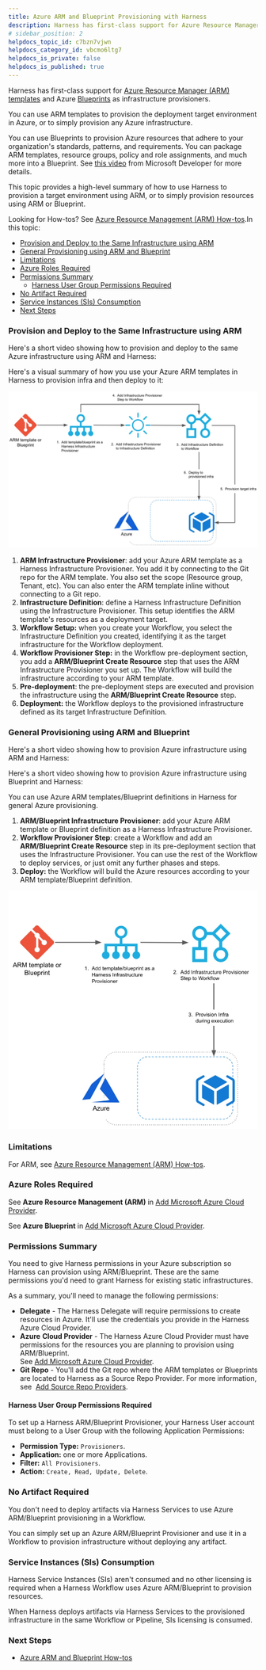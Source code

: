 ```yaml
---
title: Azure ARM and Blueprint Provisioning with Harness
description: Harness has first-class support for Azure Resource Manager (ARM) templates and Azure Blueprints as infrastructure provisioners. You can use ARM templates to provision the deployment target environmen…
# sidebar_position: 2
helpdocs_topic_id: c7bzn7vjwn
helpdocs_category_id: vbcmo6ltg7
helpdocs_is_private: false
helpdocs_is_published: true
---
```


Harness has first-class support for [Azure Resource Manager (ARM) templates](https://docs.microsoft.com/en-us/azure/azure-resource-manager/templates/overview) and Azure [Blueprints](https://docs.microsoft.com/en-us/azure/governance/blueprints/overview) as infrastructure provisioners.

You can use ARM templates to provision the deployment target environment in Azure, or to simply provision any Azure infrastructure.

You can use Blueprints to provision Azure resources that adhere to your organization's standards, patterns, and requirements. You can package ARM templates, resource groups, policy and role assignments, and much more into a Blueprint. See [this video](https://www.youtube.com/watch?v=cQ9D-d6KkMY) from Microsoft Developer for more details.

This topic provides a high-level summary of how to use Harness to provision a target environment using ARM, or to simply provision resources using ARM or Blueprint.

Looking for How-tos? See [Azure Resource Management (ARM) How-tos](/article/qhnnq1mks3-azure-arm-and-blueprint-how-tos).In this topic:

* [Provision and Deploy to the Same Infrastructure using ARM](https://docs.harness.io/article/c7bzn7vjwn-azure-arm-and-blueprint-provision-with-harness#provision_and_deploy_to_the_same_infrastructure_using_arm)
* [General Provisioning using ARM and Blueprint](https://docs.harness.io/article/c7bzn7vjwn-azure-arm-and-blueprint-provision-with-harness#general_provisioning_using_arm_and_blueprint)
* [Limitations](https://docs.harness.io/article/c7bzn7vjwn-azure-arm-and-blueprint-provision-with-harness#limitations)
* [Azure Roles Required](https://docs.harness.io/article/c7bzn7vjwn-azure-arm-and-blueprint-provision-with-harness#azure_roles_required)
* [Permissions Summary](https://docs.harness.io/article/c7bzn7vjwn-azure-arm-and-blueprint-provision-with-harness#permissions_summary)
	+ [Harness User Group Permissions Required](https://docs.harness.io/article/c7bzn7vjwn-azure-arm-and-blueprint-provision-with-harness#harness_user_group_permissions_required)
* [No Artifact Required](https://docs.harness.io/article/c7bzn7vjwn-azure-arm-and-blueprint-provision-with-harness#no_artifact_required)
* [Service Instances (SIs) Consumption](https://docs.harness.io/article/c7bzn7vjwn-azure-arm-and-blueprint-provision-with-harness#service_instances_s_is_consumption)
* [Next Steps](https://docs.harness.io/article/c7bzn7vjwn-azure-arm-and-blueprint-provision-with-harness#next_steps)

### Provision and Deploy to the Same Infrastructure using ARM

Here's a short video showing how to provision and deploy to the same Azure infrastructure using ARM and Harness:

<!-- Video:
https://harness-1.wistia.com/medias/rpv5vwzpxz-->
<docvideo src="https://www.youtube.com/embed/WfPE9wk4tM0?feature=oembed" />

Here's a visual summary of how you use your Azure ARM templates in Harness to provision infra and then deploy to it:


![](./static/azure-arm-and-blueprint-provision-with-harness-19.png)

1. **ARM Infrastructure Provisioner**: add your Azure ARM template as a Harness Infrastructure Provisioner. You add it by connecting to the Git repo for the ARM template. You also set the scope (Resource group, Tenant, etc). You can also enter the ARM template inline without connecting to a Git repo.
2. **​Infrastructure Definition**: define a Harness Infrastructure Definition using the Infrastructure Provisioner. This setup identifies the ARM template's resources as a deployment target.
3. **Workflow Setup:** when you create your Workflow, you select the Infrastructure Definition you created, identifying it as the target infrastructure for the Workflow deployment.
4. **Workflow Provisioner Step:** in the Workflow pre-deployment section, you add a **ARM/Blueprint Create Resource** step that uses the ARM Infrastructure Provisioner you set up. The Workflow will build the infrastructure according to your ARM template.
5. **Pre-deployment**: the pre-deployment steps are executed and provision the infrastructure using the **ARM/Blueprint Create Resource** step.
6. **Deployment:** the Workflow deploys to the provisioned infrastructure defined as its target Infrastructure Definition.

### General Provisioning using ARM and Blueprint

Here's a short video showing how to provision Azure infrastructure using ARM and Harness:

<!-- Video:
https://harness-1.wistia.com/medias/rpv5vwzpxz-->
<docvideo src="https://www.youtube.com/embed/_thro1sA6ek?feature=oembed" />

Here's a short video showing how to provision Azure infrastructure using Blueprint and Harness:

<!-- Video:
https://harness-1.wistia.com/medias/rpv5vwzpxz-->
<docvideo src="https://www.youtube.com/embed/cGjZCoz3HrY?feature=oembed" />

You can use Azure ARM templates/Blueprint definitions in Harness for general Azure provisioning.

1. **ARM/Blueprint Infrastructure Provisioner**: add your Azure ARM template or Blueprint definition as a Harness Infrastructure Provisioner.
2. **Workflow Provisioner Step**: create a Workflow and add an **ARM/Blueprint Create Resource** step in its pre-deployment section that uses the Infrastructure Provisioner. You can use the rest of the Workflow to deploy services, or just omit any further phases and steps.
3. **Deploy:** the Workflow will build the Azure resources according to your ARM template/Blueprint definition.

![](./static/azure-arm-and-blueprint-provision-with-harness-20.png)

### Limitations

For ARM, see [Azure Resource Management (ARM) How-tos](/article/qhnnq1mks3-azure-arm-and-blueprint-how-tos).

### Azure Roles Required

See **Azure Resource Management (ARM)** in [Add Microsoft Azure Cloud Provider](/article/4n3595l6in-add-microsoft-azure-cloud-provider).

See **Azure Blueprint** in [Add Microsoft Azure Cloud Provider](https://docs.harness.io/article/4n3595l6in-add-microsoft-azure-cloud-provider).

### Permissions Summary

You need to give Harness permissions in your Azure subscription so Harness can provision using ARM/Blueprint. These are the same permissions you'd need to grant Harness for existing static infrastructures.

As a summary, you'll need to manage the following permissions:

* **Delegate** - The Harness Delegate will require permissions to create resources in Azure. It'll use the credentials you provide in the Harness Azure Cloud Provider.
* **Azure** **Cloud Provider** - The Harness Azure Cloud Provider must have permissions for the resources you are planning to provision using ARM/Blueprint.  
See [Add Microsoft Azure Cloud Provider](/article/4n3595l6in-add-microsoft-azure-cloud-provider).
* **Git Repo** - You'll add the Git repo where the ARM templates or Blueprints are located to Harness as a Source Repo Provider. For more information, see  [Add Source Repo Providers](https://docs.harness.io/article/ay9hlwbgwa-add-source-repo-providers).

#### Harness User Group Permissions Required

To set up a Harness ARM/Blueprint Provisioner, your Harness User account must belong to a User Group with the following Application Permissions:

* **Permission Type:** `Provisioners`.
* **Application:** one or more Applications.
* **Filter:** `All Provisioners`.
* **Action:** `Create, Read, Update, Delete`.

### No Artifact Required

You don't need to deploy artifacts via Harness Services to use Azure ARM/Blueprint provisioning in a Workflow.

You can simply set up an Azure ARM/Blueprint Provisioner and use it in a Workflow to provision infrastructure without deploying any artifact.

### Service Instances (SIs) Consumption

Harness Service Instances (SIs) aren't consumed and no other licensing is required when a Harness Workflow uses Azure ARM/Blueprint to provision resources.

When Harness deploys artifacts via Harness Services to the provisioned infrastructure in the same Workflow or Pipeline, SIs licensing is consumed.

### Next Steps

* [Azure ARM and Blueprint How-tos](/article/qhnnq1mks3-azure-arm-and-blueprint-how-tos)

